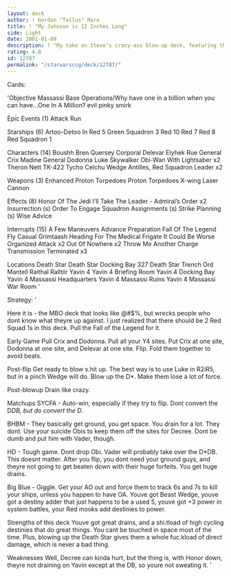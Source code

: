 ```yaml
---
layout: deck
author: ! Gordon "Tallus" Marx
title: ! "My Johnson is 12 Inches Long"
side: Light
date: 2001-01-09
description: ! "My take on Steve’s crazy-ass blow-up deck, featuring the mad tech of Theron ’F.uck the Po-lice’ Nett."
rating: 4.0
id: 12787
permalink: "/starwarsccg/deck/12787/"
---
```

Cards: 

'Objective
Massassi Base Operations/Why have one in a billion when you can have...One In A Million? evil pinky smirk

Epic Events (1)
Attack Run

Starships (6)
Artoo-Detoo In Red 5
Green Squadron 3
Red 10
Red 7
Red 8
Red Squadron 1

Characters (14)
Boushh
Bren Quersey
Corporal Delevar
Elyhek Rue
General Crix Madine
General Dodonna
Luke Skywalker
Obi-Wan With Lightsaber  x2
Theron Nett
TK-422
Tycho Celchu
Wedge Antilles, Red Squadron Leader  x2

Weapons (3)
Enhanced Proton Torpedoes
Proton Torpedoes
X-wing Laser Cannon

Effects (8)
Honor Of The Jedi
I’ll Take The Leader - Admiral’s Order  x2
Insurrection (s)
Order To Engage
Squadron Assignments (s)
Strike Planning (s)
Wise Advice

Interrupts (15)
A Few Maneuvers
Advance Preparation
Fall Of The Legend
Fly Casual
Grimtaash
Heading For The Medical Frigate
It Could Be Worse
Organized Attack  x2
Out Of Nowhere	x2
Throw Me Another Charge
Transmission Terminated  x3

Locations
Death Star
Death Star Docking Bay 327
Death Star Trench
Ord Mantell
Raithal
Ralltiir
Yavin 4
Yavin 4 Briefing Room
Yavin 4 Docking Bay
Yavin 4 Massassi Headquarters
Yavin 4 Massassi Ruins
Yavin 4 Massassi War Room
'

Strategy: '

Here it is - the MBO deck that looks like @#$%, but wrecks people who dont know what theyre up against. I just realized that there should be 2 Red Squad 1s in this deck. Pull the Fall of the Legend for it.

Early Game
Pull Crix and Dodonna. Pull all your Y4 sites. Put Crix at one site, Dodonna at one site, and Delevar at one site. Flip. Fold them together to avoid beats.

Post-flip
Get ready to blow s.hit up. The best way is to use Luke in R2iR5, but in a pinch Wedge will do. Blow up the D*. Make them lose a lot of force.

Post-blowup
Drain like crazy.

Matchups
SYCFA - Auto-win, especially if they try to flip. Dont convert the D*DB, but do convert the D*.

BHBM - They basically get ground, you get space. You drain for a lot. They dont. Use your suicide Obis to keep them off the sites for Decree. Dont be dumb and put him with Vader, though.

HD - Tough game. Dont drop Obi. Vader will probably take over the D*DB. This doesnt matter. After you flip, you dont need your ground guys, and theyre not going to get beaten down with their huge forfeits. You get huge drains.

Big Blue - Giggle. Get your AO out and force them to track 6s and 7s to kill your ships, unless you happen to have OA. Youve got Beast Wedge, youve got a destiny adder that just happens to be a used 5, youve got +3 power in system battles, your Red mooks add destinies to power.

Strengths of this deck
Youve got great drains, and a shi.tload of high cycling destinies that do great things. You cant be touched in space most of the time. Plus, blowing up the Death Star gives them a whole fuc.kload of direct damage, which is never a bad thing.

Weaknesses
Well, Decree can kinda hurt, but the thing is, with Honor down, theyre not draining on Yavin except at the DB, so youre not sweating it.  '
